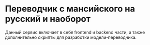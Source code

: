 # Переводчик с мансийского на русский и наоборот
Данный сервис включает в себя frontend и backend части, а также дополнительно скрипты для разработки модели-переводчика.

